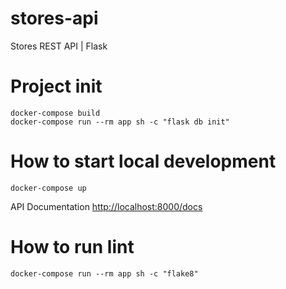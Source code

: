 # stores-api

Stores REST API | Flask

# Project init

```
docker-compose build
docker-compose run --rm app sh -c "flask db init"
```

# How to start local development

```
docker-compose up
```

API Documentation [http://localhost:8000/docs](http://localhost:8000/docs)

# How to run lint

```
docker-compose run --rm app sh -c "flake8"
```
